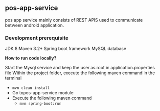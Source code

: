 ## **pos-app-service**
pos app service mainly consists of REST APIS used to communicate between android application.

### **Development prerequisite**

JDK 8
Maven 3.2+
Spring boot framework
MySQL database

**How to run code locally?**

Start the Mysql service and keep the user as root in application.properties file
Within the project folder, execute the following maven command in the terminal
  +  `mvn clean install`
+ Go topos-app-service module
+ Execute the following maven command
   + `mvn spring-boot:run`
